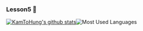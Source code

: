 ### Lesson5 👋
[![KamToHung's github stats](https://github-readme-stats.vercel.app/api?username=KamToHung&show_icons=true&theme=cobalt)](https://github.com/anuraghazra/github-readme-stats)![Most Used Languages](https://github-readme-stats.vercel.app/api/top-langs/?username=KamToHung&theme=cobalt&layout=compact&langs_count=8)




























<!--
**KamToHung/KamToHung** is a ✨ _special_ ✨ repository because its `README.md` (this file) appears on your GitHub profile.

Here are some ideas to get you started:

- 🔭 I’m currently working on ...
- 🌱 I’m currently learning ...
- 👯 I’m looking to collaborate on ...
- 🤔 I’m looking for help with ...
- 💬 Ask me about ...
- 📫 How to reach me: ...
- 😄 Pronouns: ...
- ⚡ Fun fact: ...
--!>
